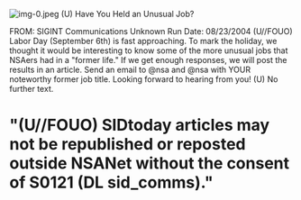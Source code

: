 ![img-0.jpeg](img-0.jpeg)
(U) Have You Held an Unusual Job?

FROM: SIGINT Communications
Unknown
Run Date: 08/23/2004
(U//FOUO) Labor Day (September 6th) is fast approaching. To mark the holiday, we thought it would be interesting to know some of the more unusual jobs that NSAers had in a "former life." If we get enough responses, we will post the results in an article. Send an email to @nsa and @nsa with YOUR noteworthy former job title. Looking forward to hearing from you!
(U) No further text.

# "(U//FOUO) SIDtoday articles may not be republished or reposted outside NSANet without the consent of S0121 (DL sid_comms)."
